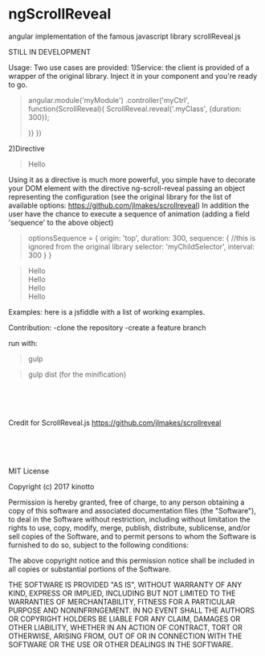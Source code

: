 # ngScrollReveal
angular implementation of the famous javascript library scrollReveal.js

STILL IN DEVELOPMENT


Usage:
Two use cases are provided:
1)Service:
the client is provided of a wrapper of the original library. Inject it in your component and you're ready
to go.

> angular.module('myModule')
>  .controller('myCtrl', function(ScrollReveal){
>    ScrollReveal.reveal('.myClass', {duration: 300});
>
>  )}
>})

2)Directive
> <div id="idTest" ng-scroll-reveal="options" class="firstTest">Hello</div>

Using it as a directive is much more powerful, you simple have to decorate your DOM element with
the directive ng-scroll-reveal passing an object representing the configuration (see the original library for the list of available options: https://github.com/jlmakes/scrollreveal)
In addition the user have the chance to  execute a sequence of animation (adding a field 'sequence' to the above object)

>optionsSequence = {
>  origin: 'top',
>  duration: 300,
>  sequence: { //this is ignored from the original library
>    selector: 'myChildSelector',
>    interval: 300
>  }
>}

><div ng-scroll-reveal="optionsSequence">
>  <div class="myChildSelector" >Hello</div>
>  <div class="myChildSelector">Hello</div>
>  <div class="myChildSelector">Hello</div>
>  <div class="myChildSelector">Hello</div>
></div>



Examples:
here is a jsfiddle with a list of working examples.


Contribution:
-clone the repository
-create a feature branch

run with:

> gulp

> gulp dist (for the minification)



<br/><br/><br/>

Credit for ScrollReveal.js https://github.com/jlmakes/scrollreveal


<br/><br/><br/>



MIT License

Copyright (c) 2017 kinotto

Permission is hereby granted, free of charge, to any person obtaining a copy
of this software and associated documentation files (the "Software"), to deal
in the Software without restriction, including without limitation the rights
to use, copy, modify, merge, publish, distribute, sublicense, and/or sell
copies of the Software, and to permit persons to whom the Software is
furnished to do so, subject to the following conditions:

The above copyright notice and this permission notice shall be included in all
copies or substantial portions of the Software.

THE SOFTWARE IS PROVIDED "AS IS", WITHOUT WARRANTY OF ANY KIND, EXPRESS OR
IMPLIED, INCLUDING BUT NOT LIMITED TO THE WARRANTIES OF MERCHANTABILITY,
FITNESS FOR A PARTICULAR PURPOSE AND NONINFRINGEMENT. IN NO EVENT SHALL THE
AUTHORS OR COPYRIGHT HOLDERS BE LIABLE FOR ANY CLAIM, DAMAGES OR OTHER
LIABILITY, WHETHER IN AN ACTION OF CONTRACT, TORT OR OTHERWISE, ARISING FROM,
OUT OF OR IN CONNECTION WITH THE SOFTWARE OR THE USE OR OTHER DEALINGS IN THE
SOFTWARE.
